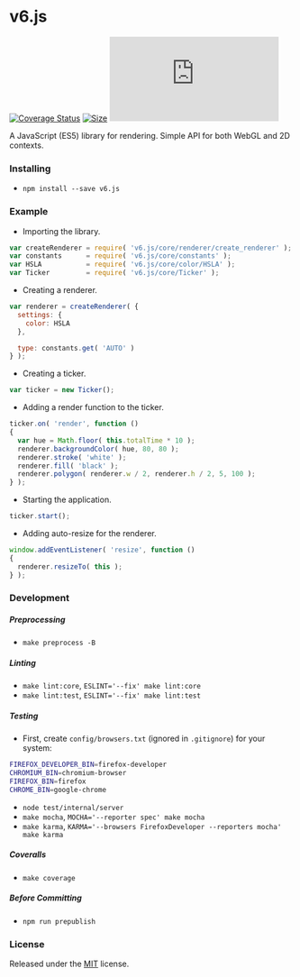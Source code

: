 # v6.js

[![Coverage Status](https://coveralls.io/repos/github/tikhiy/v6.js/badge.svg?branch=dev)](https://coveralls.io/github/tikhiy/v6.js?branch=dev)
[![Size](http://img.badgesize.io/tikhiy/v6.js/dev/dist/v6.min.js.gz.svg?&label=lightweight)](https://github.com/ngryman/badge-size)
[![License: MIT](https://img.shields.io/github/license/tikhiy/v6.js)](LICENSE)

A JavaScript (ES5) library for rendering. Simple API for both WebGL and 2D contexts.

### Installing

* `npm install --save v6.js`

### Example

* Importing the library.

```javascript
var createRenderer = require( 'v6.js/core/renderer/create_renderer' );
var constants      = require( 'v6.js/core/constants' );
var HSLA           = require( 'v6.js/core/color/HSLA' );
var Ticker         = require( 'v6.js/core/Ticker' );
```

* Creating a renderer.

```javascript
var renderer = createRenderer( {
  settings: {
    color: HSLA
  },

  type: constants.get( 'AUTO' )
} );
```

* Creating a ticker.

```javascript
var ticker = new Ticker();
```

* Adding a render function to the ticker.

```javascript
ticker.on( 'render', function ()
{
  var hue = Math.floor( this.totalTime * 10 );
  renderer.backgroundColor( hue, 80, 80 );
  renderer.stroke( 'white' );
  renderer.fill( 'black' );
  renderer.polygon( renderer.w / 2, renderer.h / 2, 5, 100 );
} );
```

* Starting the application.

```javascript
ticker.start();
```

* Adding auto-resize for the renderer.

```javascript
window.addEventListener( 'resize', function ()
{
  renderer.resizeTo( this );
} );
```

### Development

##### Preprocessing

* `make preprocess -B`

##### Linting

* `make lint:core`, `ESLINT='--fix' make lint:core`
* `make lint:test`, `ESLINT='--fix' make lint:test`

##### Testing

* First, create `config/browsers.txt` (ignored in `.gitignore`) for your system:
```bash
FIREFOX_DEVELOPER_BIN=firefox-developer
CHROMIUM_BIN=chromium-browser
FIREFOX_BIN=firefox
CHROME_BIN=google-chrome
```
* `node test/internal/server`
* `make mocha`, `MOCHA='--reporter spec' make mocha`
* `make karma`, `KARMA='--browsers FirefoxDeveloper --reporters mocha' make karma`

##### Coveralls

* `make coverage`

##### Before Committing

* `npm run prepublish`

### License

Released under the [MIT](LICENSE) license.
